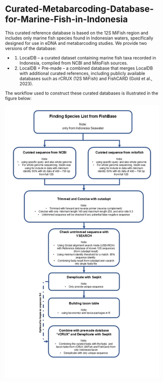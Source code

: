 # Curated-Metabarcoding-Database-for-Marine-Fish-in-Indonesia

This curated reference database is based on the 12S MiFish region and includes only marine fish species found in Indonesian waters, specifically designed for use in eDNA and metabarcoding studies. We provide two versions of the database:

* 1. LocalDB – a curated dataset containing marine fish taxa recorded in Indonesia, compiled from NCBI and MitoFish sources.

* 2. LocalDB + Pre-made – a combined database that merges LocalDB with additional curated references, including publicly available databases such as rCRUX (12S MiFish) and FishCARD (Gold et al., 2023).

The workflow used to construct these curated databases is illustrated in the figure below:

![workflow](Workflow_analysis.jpg)

